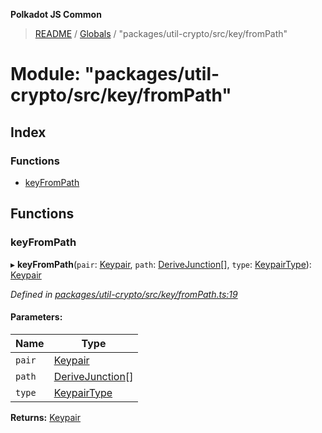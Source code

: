 **Polkadot JS Common**

> [README](../README.md) / [Globals](../globals.md) / "packages/util-crypto/src/key/fromPath"

# Module: "packages/util-crypto/src/key/fromPath"

## Index

### Functions

* [keyFromPath](_packages_util_crypto_src_key_frompath_.md#keyfrompath)

## Functions

### keyFromPath

▸ **keyFromPath**(`pair`: [Keypair](../interfaces/_packages_util_crypto_src_types_.keypair.md), `path`: [DeriveJunction](../classes/_packages_util_crypto_src_key_derivejunction_.derivejunction.md)[], `type`: [KeypairType](_packages_util_crypto_src_types_.md#keypairtype)): [Keypair](../interfaces/_packages_util_crypto_src_types_.keypair.md)

*Defined in [packages/util-crypto/src/key/fromPath.ts:19](https://github.com/polkadot-js/common/blob/c366e637/packages/util-crypto/src/key/fromPath.ts#L19)*

#### Parameters:

Name | Type |
------ | ------ |
`pair` | [Keypair](../interfaces/_packages_util_crypto_src_types_.keypair.md) |
`path` | [DeriveJunction](../classes/_packages_util_crypto_src_key_derivejunction_.derivejunction.md)[] |
`type` | [KeypairType](_packages_util_crypto_src_types_.md#keypairtype) |

**Returns:** [Keypair](../interfaces/_packages_util_crypto_src_types_.keypair.md)
